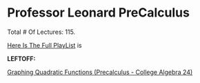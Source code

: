 # Professor Leonard PreCalculus

Total # Of Lectures: 115.

[Here Is The Full PlayList](https://www.youtube.com/playlist?list=PLDesaqWTN6ESsmwELdrzhcGiRhk5DjwLP)
is

**LEFTOFF:**

[Graphing Quadratic Functions (Precalculus - College Algebra 24)](https://www.youtube.com/watch?v=VH4tzzBVbgA)
